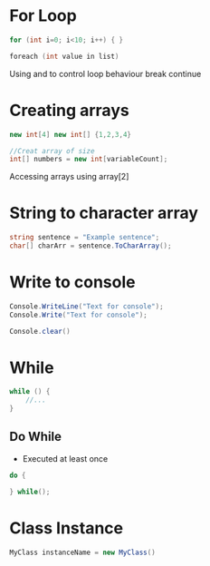 # For Loop

```c#
for (int i=0; i<10; i++) { }
```

```c
foreach (int value in list)
```

Using and to control loop behaviour break continue
# Creating arrays
```c#
new int[4] new int[] {1,2,3,4}

//Creat array of size
int[] numbers = new int[variableCount];
```

Accessing arrays using array[2]

# String to character array
```c#
string sentence = "Example sentence";  
char[] charArr = sentence.ToCharArray(); 
```

# Write to console
```c#
Console.WriteLine("Text for console");
Console.Write("Text for console");

Console.clear()
```

# While

```c#
while () {
	//...
}
```

## Do While

- Executed at least once
```c#
do {

} while();
```
# Class Instance
```c#
MyClass instanceName = new MyClass()
```
